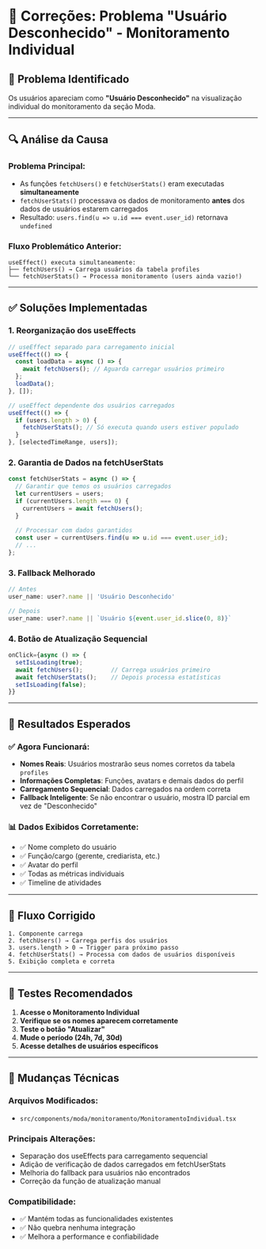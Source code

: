 # 🔧 Correções: Problema "Usuário Desconhecido" - Monitoramento Individual

## 🚨 Problema Identificado

Os usuários apareciam como **"Usuário Desconhecido"** na visualização individual do monitoramento da seção Moda.

---

## 🔍 Análise da Causa

### **Problema Principal:**
- As funções `fetchUsers()` e `fetchUserStats()` eram executadas **simultaneamente**
- `fetchUserStats()` processava os dados de monitoramento **antes** dos dados de usuários estarem carregados
- Resultado: `users.find(u => u.id === event.user_id)` retornava `undefined`

### **Fluxo Problemático Anterior:**
```
useEffect() executa simultaneamente:
├── fetchUsers() → Carrega usuários da tabela profiles
└── fetchUserStats() → Processa monitoramento (users ainda vazio!)
```

---

## ✅ Soluções Implementadas

### **1. Reorganização dos useEffects**
```typescript
// useEffect separado para carregamento inicial
useEffect(() => {
  const loadData = async () => {
    await fetchUsers(); // Aguarda carregar usuários primeiro
  };
  loadData();
}, []);

// useEffect dependente dos usuários carregados
useEffect(() => {
  if (users.length > 0) {
    fetchUserStats(); // Só executa quando users estiver populado
  }
}, [selectedTimeRange, users]);
```

### **2. Garantia de Dados na fetchUserStats**
```typescript
const fetchUserStats = async () => {
  // Garantir que temos os usuários carregados
  let currentUsers = users;
  if (currentUsers.length === 0) {
    currentUsers = await fetchUsers();
  }
  
  // Processar com dados garantidos
  const user = currentUsers.find(u => u.id === event.user_id);
  // ...
};
```

### **3. Fallback Melhorado**
```typescript
// Antes
user_name: user?.name || 'Usuário Desconhecido'

// Depois  
user_name: user?.name || `Usuário ${event.user_id.slice(0, 8)}`
```

### **4. Botão de Atualização Sequencial**
```typescript
onClick={async () => {
  setIsLoading(true);
  await fetchUsers();        // Carrega usuários primeiro
  await fetchUserStats();    // Depois processa estatísticas
  setIsLoading(false);
}}
```

---

## 🎯 Resultados Esperados

### **✅ Agora Funcionará:**
- **Nomes Reais**: Usuários mostrarão seus nomes corretos da tabela `profiles`
- **Informações Completas**: Funções, avatars e demais dados do perfil
- **Carregamento Sequencial**: Dados carregados na ordem correta
- **Fallback Inteligente**: Se não encontrar o usuário, mostra ID parcial em vez de "Desconhecido"

### **📊 Dados Exibidos Corretamente:**
- ✅ Nome completo do usuário
- ✅ Função/cargo (gerente, crediarista, etc.)  
- ✅ Avatar do perfil
- ✅ Todas as métricas individuais
- ✅ Timeline de atividades

---

## 🔄 Fluxo Corrigido

```
1. Componente carrega
2. fetchUsers() → Carrega perfis dos usuários
3. users.length > 0 → Trigger para próximo passo
4. fetchUserStats() → Processa com dados de usuários disponíveis
5. Exibição completa e correta
```

---

## 📝 Testes Recomendados

1. **Acesse o Monitoramento Individual**
2. **Verifique se os nomes aparecem corretamente**
3. **Teste o botão "Atualizar"**
4. **Mude o período (24h, 7d, 30d)**
5. **Acesse detalhes de usuários específicos**

---

## 🔧 Mudanças Técnicas

### **Arquivos Modificados:**
- `src/components/moda/monitoramento/MonitoramentoIndividual.tsx`

### **Principais Alterações:**
- Separação dos useEffects para carregamento sequencial
- Adição de verificação de dados carregados em fetchUserStats
- Melhoria do fallback para usuários não encontrados
- Correção da função de atualização manual

### **Compatibilidade:**
- ✅ Mantém todas as funcionalidades existentes
- ✅ Não quebra nenhuma integração
- ✅ Melhora a performance e confiabilidade 